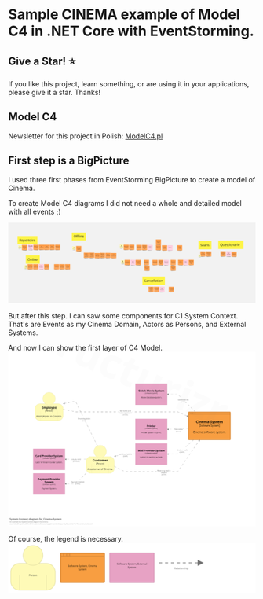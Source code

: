 Sample **CINEMA** example of Model C4 in .NET Core with EventStorming.
==============================================================

## Give a Star! :star:
If you like this project, learn something, or are using it in your applications, please give it a star. Thanks!

## Model C4

Newsletter for this project in Polish: [ModelC4.pl](https://modelc4.pl)

## First step is a BigPicture
I used three first phases from EventStorming BigPicture to create a model of Cinema.

To create Model C4 diagrams I did not need a whole and detailed model with all events ;)

![EventStorming](images/C1/event_storming_big_picture.png)

But after this step. I can saw some components for C1 System Context.
That's are Events as my Cinema Domain, Actors as Persons, and External Systems.

And now I can show the first layer of C4 Model.
![C1-SystemContext](images/C1/c1_system_context.png)

Of course, the legend is necessary.
![C1-SystemContext](images/C1/c1_system_context_legend.png)